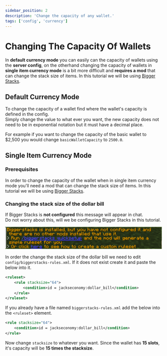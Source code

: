 ```yaml
---
sidebar_position: 2
description: 'Change the capacity of any wallet.'
tags: ['config', 'currency']
---
```


# Changing The Capacity Of Wallets

In **default currency mode** you can easily can the capacity of wallets using the **server config**, on the otherhand changing the capacity of wallets in **single item currency mode** is a bit more difficult and **requires a mod** that can change the stack size of items. In this tutorial we will be using [Bigger Stacks](https://www.curseforge.com/minecraft/mc-mods/bigger-stacks).

## Default Currency Mode

To change the capacity of a wallet find where the wallet's capacity is defined in the config.\
Simply change the value to what ever you want, the new capacity does not need to be in exponential notation but it must have a decimal place.

For example if you want to change the capacity of the basic wallet to $2,500 you would change `basicWalletCapacity` to `2500.0`.

## Single Item Currency Mode

### Prerequisites

In order to change the capacity of the wallet when in single item currency mode you'll need a mod that can change the stack size of items. In this tutorial we will be using [Bigger Stacks](https://www.curseforge.com/minecraft/mc-mods/bigger-stacks).

### Changing the stack size of the dollar bill

If Bigger Stacks is **not configured** this message will appear in chat.\
Do not worry about this, will we be configuring Bigger Stacks in this tutorial.

![Bigger Stacks is not configured](./bigger_stacks_not_configured.png)

In order the change the stack size of the dollar bill we need to edit `config/biggerstacks-rules.xml`.
If it does not exist create it and paste the below into it.

```xml title='biggerstacks-rules.xml' showLineNumbers
<ruleset>
    <rule stacksize="64">
        <condition>id = jackseconomy:dollar_bill</condition>
    </rule>
</ruleset>
```

If you already have a file named `biggerstacks-rules.xml` add the below into the `<ruleset>` element.

```xml
<rule stacksize="64">
    <condition>id = jackseconomy:dollar_bill</condition>
</rule>
```

Now change `stacksize` to whatever you want. Since the wallet has **15 slots**, it's capacity will be **15 times the stacksize**.
